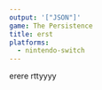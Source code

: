 ```yaml
---
output: '["JSON"]'
game: The Persistence
title: erst
platforms:
  - nintendo-switch
---
```

erere rttyyyy
